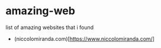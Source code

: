 # amazing-web
list of amazing websites that i found 


- (niccolomiranda.com)[https://www.niccolomiranda.com/]
